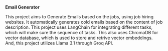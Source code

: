 **Email Generator**

This project aims to Generate Emails based on the jobs, using job hiring websites. It automatically generates cold emails based on the content of job description. This project uses LangChain for integrating different tasks, which will make sure the sequence of tasks. This also uses ChromaDB for vector database, which is used to store and retrive vector embeddings.
And, this project utilizes Llama 3.1 through Groq API.
